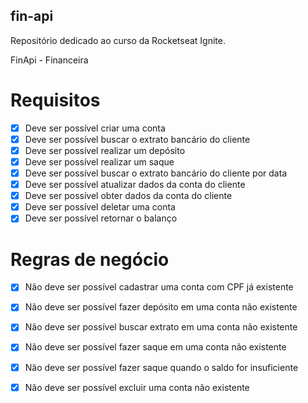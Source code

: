 ## fin-api
Repositório dedicado ao curso da Rocketseat Ignite.

FinApi - Financeira

# Requisitos

   * [x] Deve ser possível criar uma conta
   * [x] Deve ser possível buscar o extrato bancário do cliente
   * [x] Deve ser possível realizar um depósito
   * [x] Deve ser possível realizar um saque
   * [x] Deve ser possível buscar o extrato bancário do cliente por data
   * [x] Deve ser possível atualizar dados da conta do cliente
   * [x] Deve ser possível obter dados da conta do cliente
   * [x] Deve ser possível deletar uma conta
   * [x] Deve ser possível retornar o balanço

# Regras de negócio

   * [x] Não deve ser possível cadastrar uma conta com CPF já existente
   * [x] Não deve ser possível fazer depósito em uma conta não existente
   * [x] Não deve ser possível buscar extrato em uma conta não existente
   * [x] Não deve ser possível fazer saque em uma conta não existente
   * [x] Não deve ser possível fazer saque quando o saldo for insuficiente
   * [x] Não deve ser possível excluir uma conta não existente
   
